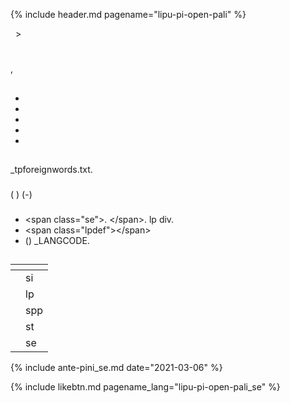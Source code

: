 {% include header.md pagename="lipu-pi-open-pali" %}



<span class="se">[<span style="background-color:#574500;"><i class='twa twa-house'></i></span>](https://joelthomastr.github.io/tokipona/README_se)&nbsp;&nbsp;>&nbsp;&nbsp;<i class='twa twa-page-facing-up'></i><i class='twa twa-backhand-index-pointing-down'></i></span>

# <span class="se"><i class='twa twa-speaking-head'></i><i class='twa twa-face-without-mouth'></i></span>

<span class="se"><i class='twa twa-backhand-index-pointing-down'></i><i class='twa twa-play-button'></i><i class='twa twa-page-facing-up'></i><i class='twa twa-backhand-index-pointing-left'></i><i class='twa twa-left-arrow-curving-right'></i><i class='twa twa-backhand-index-pointing-down'></i><i class="twa twa-division-sign"></i><i class='twa twa-backhand-index-pointing-left'></i><i class='twa twa-thought-balloon'></i><i class='twa twa-framed-picture'></i><i class='twa twa-fast-forward-button'></i><i class='twa twa-page-facing-up'></i><i class='twa twa-wrapped-gift'></i><i class='twa twa-upwards-button'></i><i class='twa twa-backhand-index-pointing-left'></i><i class='twa twa-wrench'></i><i class='twa twa-page-facing-up'></i><i class='twa twa-backhand-index-pointing-down'></i><i class="twa twa-minus-sign"></i><i class='twa twa-backhand-index-pointing-left'></i><i class='twa twa-unlocked'></i><i class='twa twa-fast-forward-button'></i><i class='twa twa-raised-fist'></i><i class='twa twa-backhand-index-pointing-left'></i><i class='twa twa-left-arrow-curving-right'></i><i class='twa twa-page-facing-up'></i><i class='twa twa-wrapped-gift'></i><i class='twa twa-upwards-button'></i><i class='twa twa-backhand-index-pointing-left'></i><i class='twa twa-wrench'></i><i class='twa twa-page-facing-up'></i><i class='twa twa-backhand-index-pointing-down'></i><i class="twa twa-minus-sign"></i><i class='twa twa-backhand-index-pointing-down'></i><i class='twa twa-upwards-button'></i><i class='twa twa-backhand-index-pointing-left'></i><i class='twa twa-outbox-tray'></i><i class='twa twa-fast-forward-button'></i><i class='twa twa-speech-balloon'></i><i class='twa twa-backhand-index-pointing-down'></i><i class='twa twa-left-arrow-curving-right'></i><i class='twa twa-backhand-index-pointing-up'></i><i class="twa twa-division-sign"></i><i class='twa twa-page-facing-up'></i><i class='twa twa-stop-button'></i><i class='twa twa-unlocked'></i><i class='twa twa-raised-fist'></i><i class="twa twa-minus-sign"></i></span>

<span class="se"><i class='twa twa-unlocked'></i><i class='twa twa-upwards-button'></i><i class='twa twa-backhand-index-pointing-left'></i><i class='twa twa-wrench'></i><i class='twa twa-page-facing-up'></i><i class='twa twa-stop-button'></i><i class='twa twa-unlocked'></i><i class='twa twa-raised-fist'></i><i class='twa twa-round-pushpin'></i><i class='twa twa-motorway'></i><i class='twa twa-backhand-index-pointing-down'></i><i class="twa twa-division-sign"></i><i class='twa twa-page-facing-up'></i><i class='twa twa-backhand-index-pointing-down'></i><i class='twa twa-play-button'></i><i class='twa twa-page-facing-up'></i><i class='twa twa-family'></i><i class="twa twa-minus-sign"></i><i class='twa twa-backhand-index-pointing-left'></i><i class='twa twa-thought-balloon'></i><i class='twa twa-cross-mark'></i><i class='twa twa-shuffle-tracks-button'></i><i class='twa twa-fast-forward-button'></i><i class='twa twa-page-facing-up'></i><i class='twa twa-family'></i><i class="twa twa-minus-sign"></i><i class='twa twa-backhand-index-pointing-down'></i><i class='twa twa-upwards-button'></i><i class='twa twa-backhand-index-pointing-left'></i><i class='twa twa-wrench'></i><i class='twa twa-gear'></i><i class='twa twa-stop-button'></i><i class='twa twa-raised-fist'></i><i class='twa twa-balance-scale'></i><i class="twa twa-minus-sign"></i><i class='twa twa-gear'></i><i class='twa twa-backhand-index-pointing-down'></i><i class='twa twa-play-button'></i><i class='twa twa-eyes'></i><i class='twa twa-fast-forward-button'></i><i class='twa twa-page-facing-up'></i><i class='twa twa-family'></i><i class='twa twa-play-button'></i><i class='twa twa-raised-fist'></i><i class='twa twa-fast-forward-button'></i><i class='twa twa-page-facing-up'></i><i class='twa twa-wrapped-gift'></i><i class='twa twa-balance-scale'></i><i class='twa twa-page-facing-up'></i><i class='twa twa-family'></i><i class="twa twa-minus-sign"></i><i class='twa twa-backhand-index-pointing-down'></i><i class='twa twa-upwards-button'></i><i class='twa twa-backhand-index-pointing-left'></i><i class='twa twa-wrench'></i><i class='twa twa-cross-mark'></i><i class='twa twa-page-facing-up'></i><i class='twa twa-family'></i>, <i class='twa twa-backhand-index-pointing-left'></i><i class='twa twa-wrench'></i><i class='twa twa-page-facing-up'></i><i class='twa twa-wrapped-gift'></i><i class="twa twa-minus-sign"></i></span>

## <span class="se"><i class='twa twa-motorway'></i><i class='twa twa-raised-fist'></i><i class='twa twa-wrench'></i><i class='twa twa-page-facing-up'></i><i class='twa twa-stop-button'></i><i class='twa twa-unlocked'></i><i class='twa twa-raised-fist'></i></span>

<span class="se"><i class='twa twa-keycap'></i><i class='twa twa-index-pointing-up'></i><i class='twa twa-upwards-button'></i><i class='twa twa-waving-hand'></i><i class='twa twa-framed-picture'></i><i class='twa twa-fast-forward-button'></i><i class='twa twa-page-facing-up'></i><i class='twa twa-wrapped-gift'></i><i class='twa twa-backhand-index-pointing-left'></i><i class='twa twa-round-pushpin'></i><i class='twa twa-page-facing-up'></i><i class='twa twa-stop-button'></i><i class='twa twa-unlocked'></i><i class='twa twa-raised-fist'></i><i class="twa twa-minus-sign"></i></span>

<span class="se"><i class='twa twa-keycap'></i><i class='twa twa-victory-hand'></i><i class='twa twa-upwards-button'></i><i class='twa twa-waving-hand'></i><i class='twa twa-outbox-tray'></i><i class='twa twa-fast-forward-button'></i><i class='twa twa-page-facing-up'></i><i class='twa twa-stop-button'></i><i class='twa twa-unlocked'></i><i class='twa twa-raised-fist'></i><i class='twa twa-left-arrow-curving-right'></i><i class='twa twa-gear'></i><i class='twa twa-stop-button'></i><i class='twa twa-shuffle-tracks-button'></i><i class='twa twa-motorway'></i><i class="twa twa-minus-sign"></i><i class='twa twa-gear'></i><i class='twa twa-backhand-index-pointing-down'></i><i class='twa twa-play-button'></i><i class='twa twa-eyes'></i><i class='twa twa-fast-forward-button'></i><i class='twa twa-page-facing-up'></i><i class='twa twa-stop-button'></i><i class='twa twa-unlocked'></i><i class='twa twa-raised-fist'></i><i class='twa twa-play-button'></i><i class='twa twa-raised-fist'></i><i class='twa twa-fast-forward-button'></i><i class='twa twa-page-facing-up'></i><i class='twa twa-chequered-flag'></i><i class='twa twa-round-pushpin'></i><i class='twa twa-motorway'></i><i class='twa twa-framed-picture'></i><i class='twa twa-infinity'></i><i class='twa twa-stop-button'></i><i class='twa twa-busts-in-silhouette'></i><i class='twa twa-page-facing-up'></i><i class='twa twa-stop-button'></i><i class='twa twa-bust-in-silhouette'></i><i class='twa twa-input-symbols'></i><i class='twa twa-speaking-head'></i><i class='twa twa-plus-sign'></i><i class='twa twa-page-facing-up'></i><i class='twa twa-bow-and-arrow'></i><i class='twa twa-dashing-away'></i><i class='twa twa-two-hearts'></i><i class='twa twa-family'></i><i class='twa twa-down-arrow'></i><i class='twa twa-motorway'></i><i class='twa twa-input-symbols'></i><i class="twa twa-minus-sign"></i><i class='twa twa-gear'></i><i class='twa twa-stop-button'></i><i class='twa twa-shuffle-tracks-button'></i><i class='twa twa-motorway'></i><i class='twa twa-play-button'></i><i class='twa twa-raised-fist'></i><i class='twa twa-fast-forward-button'></i><i class='twa twa-page-facing-up'></i><i class='twa twa-chequered-flag'></i><i class='twa twa-left-arrow-curving-right'></i><i class="twa twa-division-sign"></i></span>
- <span class="se"><i class='twa twa-framed-picture'></i><i class='twa twa-input-symbols'></i><i class='twa twa-raised-hand'></i><i class='twa twa-anchor'></i><i class='twa twa-framed-picture'></i><i class='twa twa-record-button'></i><i class='twa twa-backhand-index-pointing-down'></i><i class='twa twa-anchor'></i><i class='twa twa-input-symbols'></i></span>
- <span class="se"><i class='twa twa-framed-picture'></i><i class='twa twa-thumbs-up'></i></span>
- <span class="se"><i class='twa twa-framed-picture'></i><i class='twa twa-thumbs-up'></i><i class='twa twa-thumbs-up'></i></span>
- <span class="se"><i class='twa twa-framed-picture'></i><i class='twa twa-droplet'></i></span>
- <span class="se"><i class='twa twa-framed-picture'></i><i class='twa twa-red-heart'></i></span>

## <span class="se"><i class='twa twa-spiral-shell'></i><i class='twa twa-elephant'></i><i class='twa twa-stop-button'></i><i class='twa twa-page-facing-up'></i><i class='twa twa-stop-button'></i><i class='twa twa-unlocked'></i><i class='twa twa-raised-fist'></i></span>

### <span class="se"><i class='twa twa-keycap'></i><i class='twa twa-index-pointing-up'></i></span>

<span class="se"><i class='twa twa-page-facing-up'></i><i class='twa twa-stop-button'></i><i class='twa twa-unlocked'></i><i class='twa twa-raised-fist'></i><i class='twa twa-upwards-button'></i><i class='twa twa-backhand-index-pointing-left'></i><i class='twa twa-wrench'></i><i class='twa twa-cross-mark'></i><i class='twa twa-package'></i><i class='twa twa-speech-balloon'></i><i class='twa twa-stop-button'></i><i class='twa twa-framed-picture'></i><i class='twa twa-thumbs-up'></i><i class='twa twa-left-arrow-curving-right'></i><i class='twa twa-speech-balloon'></i><i class="twa twa-minus-sign"></i><i class='twa twa-backhand-index-pointing-left'></i><i class='twa twa-wrench'></i><i class='twa twa-framed-picture'></i><i class='twa twa-elephant'></i><i class='twa twa-round-pushpin'></i><i class='twa twa-framed-picture'></i><i class='twa twa-input-symbols'></i><i class='twa twa-raised-hand'></i><i class='twa twa-anchor'></i><i class='twa twa-framed-picture'></i><i class='twa twa-record-button'></i><i class='twa twa-backhand-index-pointing-down'></i><i class='twa twa-anchor'></i><i class='twa twa-input-symbols'></i><i class="twa twa-minus-sign"></i><i class='twa twa-backhand-index-pointing-down'></i><i class='twa twa-play-button'></i><i class='twa twa-right-arrow-curving-left'></i><i class='twa twa-backhand-index-pointing-down'></i><i class="twa twa-division-sign"></i><i class='twa twa-backhand-index-pointing-left'></i><i class='twa twa-thought-balloon'></i><i class='twa twa-framed-picture'></i><i class='twa twa-wrench'></i><i class='twa twa-alarm-clock'></i><i class='twa twa-mouse-face'></i><i class="twa twa-minus-sign"></i><i class='twa twa-package'></i><i class='twa twa-speech-balloon'></i><i class='twa twa-play-button'></i><i class='twa twa-thought-balloon'></i><i class='twa twa-fast-forward-button'></i><i class='twa twa-alarm-clock'></i><i class='twa twa-open-hands'></i><i class="twa twa-minus-sign"></i><i class='twa twa-gear'></i><i class='twa twa-stop-button'></i><i class='twa twa-shuffle-tracks-button'></i><i class='twa twa-motorway'></i><i class='twa twa-play-button'></i><i class='twa twa-shuffle-tracks-button'></i><i class='twa twa-fast-forward-button'></i><i class='twa twa-speech-balloon'></i><i class='twa twa-round-pushpin'></i><i class='twa twa-framed-picture'></i><i class='twa twa-input-symbols'></i><i class='twa twa-raised-hand'></i><i class='twa twa-anchor'></i><i class='twa twa-framed-picture'></i><i class='twa twa-record-button'></i><i class='twa twa-backhand-index-pointing-down'></i><i class='twa twa-anchor'></i><i class='twa twa-input-symbols'></i><i class='twa twa-left-arrow-curving-right'></i><i class='twa twa-package'></i><i class='twa twa-speech-balloon'></i><i class='twa twa-thumbs-up'></i><i class="twa twa-minus-sign"></i></span>

<span class="se"><i class='twa twa-thinking-face'></i><i class='twa twa-left-arrow-curving-right'></i><i class='twa twa-backhand-index-pointing-down'></i><i class='twa twa-upwards-button'></i><i class='twa twa-backhand-index-pointing-left'></i><i class='twa twa-wrench'></i><i class='twa twa-page-facing-up'></i><i class='twa twa-mouse-face'></i><i class='twa twa-stop-button'></i><i class='twa twa-speech-balloon'></i><i class='twa twa-backhand-index-pointing-down'></i><i class="twa twa-division-sign"></i><span class="sedef">_tpforeignwords.txt.</span> <i class='twa twa-gear'></i><i class='twa twa-stop-button'></i><i class='twa twa-shuffle-tracks-button'></i><i class='twa twa-motorway'></i><i class='twa twa-play-button'></i><i class='twa twa-eyes'></i><i class='twa twa-fast-forward-button'></i><i class='twa twa-page-facing-up'></i><i class='twa twa-backhand-index-pointing-down'></i><i class='twa twa-play-button'></i><i class='twa twa-wrench'></i><i class='twa twa-brain'></i><i class='twa twa-backhand-index-pointing-down'></i><i class='twa twa-left-arrow-curving-right'></i><i class='twa twa-package'></i><i class='twa twa-speech-balloon'></i><i class="twa twa-minus-sign"></i><i class='twa twa-backhand-index-pointing-left'></i><i class='twa twa-wrench'></i><i class='twa twa-speech-balloon'></i><i class='twa twa-wrapped-gift'></i><i class='twa twa-upwards-button'></i><i class='twa twa-backhand-index-pointing-left'></i><i class='twa twa-thought-balloon'></i><i class='twa twa-framed-picture'></i><i class='twa twa-fast-forward-button'></i><i class='twa twa-backhand-index-pointing-down'></i><i class='twa twa-round-pushpin'></i><i class='twa twa-page-facing-up'></i><i class='twa twa-mouse-face'></i><i class="twa twa-minus-sign"></i></span>

### <span class="se"><i class='twa twa-keycap'></i><i class='twa twa-victory-hand'></i></span>
<span class="se"><i class='twa twa-alarm-clock'></i><i class='twa twa-infinity'></i><i class='twa twa-upwards-button'></i><i class='twa twa-waving-hand'></i><i class='twa twa-wrench'></i><i class='twa twa-framed-picture'></i><i class='twa twa-stop-button'></i><i class='twa twa-person-walking'></i><i class='twa twa-open-hands'></i> (<span class="sedef"> </span>) <i class='twa twa-left-arrow-curving-right'></i><i class='twa twa-stop-button'></i><i class='twa twa-elephant'></i><i class="twa twa-minus-sign"></i><i class='twa twa-backhand-index-pointing-down'></i><i class='twa twa-play-button'></i><i class='twa twa-right-arrow-curving-left'></i><i class='twa twa-backhand-index-pointing-down'></i><i class="twa twa-division-sign"></i><i class='twa twa-framed-picture'></i><i class='twa twa-stop-button'></i><i class='twa twa-person-walking'></i><i class='twa twa-mouse-face'></i> (<span class="sedef">-</span>) <i class='twa twa-play-button'></i><i class='twa twa-thought-balloon'></i><i class='twa twa-left-arrow-curving-right'></i><i class='twa twa-spiral-shell'></i><i class='twa twa-shuffle-tracks-button'></i><i class='twa twa-open-hands'></i><i class='twa twa-round-pushpin'></i><i class='twa twa-busts-in-silhouette'></i><i class='twa twa-page-facing-up'></i><i class='twa twa-backhand-index-pointing-left'></i><i class="twa twa-minus-sign"></i></span>

### <span class="se"><i class='twa twa-keycap'></i><i class='twa twa-victory-hand'></i><i class='twa twa-index-pointing-up'></i></span>
<span class="se"><i class='twa twa-waving-hand'></i><i class='twa twa-wrench'></i><i class='twa twa-framed-picture'></i><i class='twa twa-gear'></i><i class='twa twa-thumbs-up'></i><i class='twa twa-left-arrow-curving-right'></i><i class='twa twa-gear'></i><i class='twa twa-stop-button'></i><i class='twa twa-shuffle-tracks-button'></i><i class='twa twa-motorway'></i><i class="twa twa-minus-sign"></i></span>

- <span class="se"><i class='twa twa-face-without-mouth'></i><i class='twa twa-upwards-button'></i><i class='twa twa-waving-hand'></i><i class='twa twa-outbox-tray'></i><i class='twa twa-fast-forward-button'></i><i class='twa twa-framed-picture'></i> <span class="sedef">\<span class="se"\></span>. <i class='twa twa-leg'></i><i class='twa twa-upwards-button'></i><i class='twa twa-waving-hand'></i><i class='twa twa-outbox-tray'></i><i class='twa twa-fast-forward-button'></i><i class='twa twa-framed-picture'></i> <span class="sedef">\</span></span>. <i class='twa twa-gear'></i><i class='twa twa-stop-button'></i><i class='twa twa-shuffle-tracks-button'></i><i class='twa twa-motorway'></i><i class='twa twa-play-button'></i><i class='twa twa-shuffle-tracks-button'></i><i class='twa twa-fast-forward-button'></i><i class='twa twa-framed-picture'></i> <span class="sedef">lp</span> <i class='twa twa-round-pushpin'></i><i class='twa twa-page-facing-up'></i><i class='twa twa-infinity'></i><i class='twa twa-stop-button'></i><i class='twa twa-motorway'></i><i class='twa twa-framed-picture'></i><i class='twa twa-shuffle-tracks-button'></i><i class="twa twa-minus-sign"></i><i class='twa twa-waving-hand'></i><i class='twa twa-wrench'></i><i class='twa twa-cross-mark'></i> <span class="sedef">div</span>. <i class='twa twa-backhand-index-pointing-down'></i><i class='twa twa-play-button'></i><i class='twa twa-collision'></i><i class='twa twa-fast-forward-button'></i><i class='twa twa-page-facing-up'></i><i class="twa twa-minus-sign"></i></span>
- <span class="se"><i class='twa twa-backhand-index-pointing-right'></i><i class='twa twa-thought-balloon'></i><i class='twa twa-wrench'></i><i class='twa twa-framed-picture'></i><i class='twa twa-input-symbols'></i><i class='twa twa-raised-hand'></i><i class='twa twa-anchor'></i><i class='twa twa-framed-picture'></i><i class='twa twa-record-button'></i><i class='twa twa-backhand-index-pointing-down'></i><i class='twa twa-anchor'></i><i class='twa twa-input-symbols'></i><i class='twa twa-upwards-button'></i><i class='twa twa-waving-hand'></i><i class='twa twa-wrench'></i><i class='twa twa-framed-picture'></i><i class='twa twa-backhand-index-pointing-down'></i><i class="twa twa-division-sign"></i> <span class="sedef">\<span class="lpdef">\</span></span></span>
- <span class="se"><i class='twa twa-backhand-index-pointing-right'></i><i class='twa twa-flexed-biceps'></i><i class='twa twa-outbox-tray'></i><i class='twa twa-fast-forward-button'></i><i class='twa twa-speech-balloon'></i><i class='twa twa-high-voltage'></i><i class='twa twa-round-pushpin'></i><i class='twa twa-page-facing-up'></i><i class="twa twa-minus-sign"></i> (<i class='twa twa-speech-balloon'></i><i class='twa twa-high-voltage'></i><i class='twa twa-play-button'></i><i class='twa twa-backhand-index-pointing-down'></i><i class="twa twa-division-sign"></i><i class='twa twa-rainbow'></i><i class='twa twa-backhand-index-pointing-up'></i><i class='twa twa-play-button'></i><i class='twa twa-shuffle-tracks-button'></i><i class="twa twa-minus-sign"></i><i class='twa twa-speech-balloon'></i><i class='twa twa-bust-in-silhouette'></i><i class='twa twa-play-button'></i><i class='twa twa-eyes'></i><i class='twa twa-fast-forward-button'></i><i class='twa twa-backhand-index-pointing-up'></i><i class='twa twa-upwards-button'></i><i class='twa twa-backhand-index-pointing-up'></i><i class='twa twa-play-button'></i><i class='twa twa-brain'></i><i class='twa twa-fast-forward-button'></i><i class='twa twa-backhand-index-pointing-down'></i><i class='twa twa-right-arrow-curving-left'></i><i class='twa twa-rainbow'></i><i class='twa twa-backhand-index-pointing-up'></i><i class="twa twa-division-sign"></i><i class='twa twa-backhand-index-pointing-up'></i><i class='twa twa-play-button'></i><i class='twa twa-raised-hand'></i><i class='twa twa-fast-forward-button'></i><i class='twa twa-backhand-index-pointing-up'></i><i class='twa twa-upwards-button'></i><i class='twa twa-backhand-index-pointing-up'></i><i class='twa twa-play-button'></i><i class='twa twa-flexed-biceps'></i><i class='twa twa-eyes'></i><i class='twa twa-fast-forward-button'></i><i class='twa twa-page-facing-up'></i><i class='twa twa-shuffle-tracks-button'></i><i class="twa twa-minus-sign"></i><i class='twa twa-backhand-index-pointing-up'></i><i class='twa twa-play-button'></i><i class='twa twa-eyes'></i><i class='twa twa-fast-forward-button'></i><i class='twa twa-backhand-index-pointing-up'></i><i class='twa twa-upwards-button'></i><i class='twa twa-gear'></i><i class='twa twa-play-button'></i><i class='twa twa-unlocked'></i><i class='twa twa-fast-forward-button'></i><i class='twa twa-page-facing-up'></i><i class='twa twa-stop-button'></i><i class='twa twa-speech-balloon'></i><i class='twa twa-high-voltage'></i><i class="twa twa-minus-sign"></i>) <i class='twa twa-backhand-index-pointing-right'></i><i class='twa twa-outbox-tray'></i><i class='twa twa-fast-forward-button'></i><i class='twa twa-speech-balloon'></i><i class='twa twa-high-voltage'></i><i class='twa twa-left-arrow-curving-right'></i><i class='twa twa-page-facing-up'></i><i class='twa twa-round-pushpin'></i><i class='twa twa-busts-in-silhouette'></i><i class='twa twa-page-facing-up'></i><i class='twa twa-backhand-index-pointing-down'></i><i class='twa twa-upwards-button'></i><i class='twa twa-waving-hand'></i><i class='twa twa-wrench'></i><i class='twa twa-framed-picture'></i><i class='twa twa-backhand-index-pointing-down'></i><i class='twa twa-round-pushpin'></i><i class='twa twa-chequered-flag'></i><i class='twa twa-backhand-index-pointing-up'></i><i class="twa twa-division-sign"></i> <span class="sedef">_LANGCODE</span>. <i class='twa twa-gear'></i><i class='twa twa-stop-button'></i><i class='twa twa-shuffle-tracks-button'></i><i class='twa twa-motorway'></i><i class='twa twa-play-button'></i><i class='twa twa-shuffle-tracks-button'></i><i class='twa twa-fast-forward-button'></i><i class='twa twa-backhand-index-pointing-up'></i><i class='twa twa-left-arrow-curving-right'></i><i class='twa twa-framed-picture'></i><i class='twa twa-mouse-face'></i><i class='twa twa-stop-button'></i><i class='twa twa-motorway'></i><i class='twa twa-framed-picture'></i><i class='twa twa-stop-button'></i><i class='twa twa-page-facing-up'></i><i class='twa twa-chequered-flag'></i><i class="twa twa-minus-sign"></i></span>


## <span class="se"><i class='twa twa-brain'></i><i class='twa twa-thumbs-up'></i></span>

<span class="se"><i class='twa twa-framed-picture'></i><i class='twa twa-mouse-face'></i><i class='twa twa-stop-button'></i><i class='twa twa-motorway'></i><i class='twa twa-framed-picture'></i><i class='twa twa-infinity'></i><i class='twa twa-play-button'></i><i class='twa twa-backhand-index-pointing-down'></i><i class="twa twa-division-sign"></i></span>

| <span class="se"><i class='twa twa-motorway'></i><i class='twa twa-framed-picture'></i></span> | <span class="se"><i class='twa twa-framed-picture'></i><i class='twa twa-mouse-face'></i></span> |
| ----- | ----- |
| <span class="se"><i class='twa twa-framed-picture'></i><i class='twa twa-input-symbols'></i><i class='twa twa-raised-hand'></i><i class='twa twa-anchor'></i><i class='twa twa-framed-picture'></i><i class='twa twa-record-button'></i><i class='twa twa-backhand-index-pointing-down'></i><i class='twa twa-anchor'></i><i class='twa twa-input-symbols'></i></span> | <span class="se"><span class="sedef">si</span></span> |
| <span class="se"><i class='twa twa-framed-picture'></i><i class='twa twa-thumbs-up'></i></span> | <span class="se"><span class="sedef">lp</span></span> |
| <span class="se"><i class='twa twa-framed-picture'></i><i class='twa twa-thumbs-up'></i><i class='twa twa-thumbs-up'></i></span> | <span class="se"><span class="sedef">spp</span></span> |
| <span class="se"><i class='twa twa-framed-picture'></i><i class='twa twa-droplet'></i></span> | <span class="se"><span class="sedef">st</span></span> |
| <span class="se"><i class='twa twa-framed-picture'></i><i class='twa twa-red-heart'></i></span> | <span class="se"><span class="sedef">se</span></span> |

<span class="se"><i class='twa twa-framed-picture'></i><i class='twa twa-mouse-face'></i><i class='twa twa-infinity'></i><i class='twa twa-backhand-index-pointing-down'></i><i class='twa twa-play-button'></i><i class='twa twa-cyclone'></i><i class='twa twa-mouse-face'></i><i class="twa twa-minus-sign"></i><i class='twa twa-backhand-index-pointing-down'></i><i class='twa twa-play-button'></i><i class='twa twa-right-arrow-curving-left'></i><i class='twa twa-backhand-index-pointing-down'></i><i class="twa twa-division-sign"></i><i class='twa twa-alarm-clock'></i><i class='twa twa-chequered-flag'></i><i class='twa twa-open-hands'></i><i class='twa twa-upwards-button'></i><i class='twa twa-backhand-index-pointing-left'></i><i class='twa twa-unlocked'></i><i class='twa twa-fast-forward-button'></i><i class='twa twa-busts-in-silhouette'></i><i class='twa twa-page-facing-up'></i><i class='twa twa-backhand-index-pointing-left'></i><i class='twa twa-upwards-button'></i><i class='twa twa-backhand-index-pointing-left'></i><i class='twa twa-wrench'></i><i class='twa twa-speech-balloon'></i><i class='twa twa-shuffle-tracks-button'></i><i class='twa twa-left-arrow-curving-right'></i><i class='twa twa-motorway'></i><i class='twa twa-framed-picture'></i><i class='twa twa-infinity'></i><i class='twa twa-backhand-index-pointing-down'></i><i class="twa twa-minus-sign"></i><i class='twa twa-alarm-clock'></i><i class='twa twa-backhand-index-pointing-up'></i><i class='twa twa-upwards-button'></i><i class='twa twa-backhand-index-pointing-left'></i><i class='twa twa-wrench'></i><i class='twa twa-framed-picture'></i><i class='twa twa-unlocked'></i><i class='twa twa-stop-button'></i><i class='twa twa-speech-balloon'></i><i class='twa twa-backhand-index-pointing-down'></i><i class="twa twa-minus-sign"></i><i class='twa twa-thinking-face'></i><i class='twa twa-alarm-clock'></i><i class='twa twa-person-walking'></i><i class='twa twa-backhand-index-pointing-up'></i><i class='twa twa-upwards-button'></i><i class='twa twa-backhand-index-pointing-left'></i><i class='twa twa-person-walking'></i><i class='twa twa-brain'></i><i class='twa twa-fast-forward-button'></i><i class='twa twa-backhand-index-pointing-down'></i><i class="twa twa-division-sign"></i><i class='twa twa-brain'></i><i class='twa twa-backhand-index-pointing-left'></i><i class='twa twa-stop-button'></i><i class='twa twa-speech-balloon'></i><i class='twa twa-open-hands'></i><i class='twa twa-play-button'></i><i class='twa twa-collision'></i><i class="twa twa-minus-sign"></i><i class='twa twa-alarm-clock'></i><i class='twa twa-backhand-index-pointing-down'></i><i class='twa twa-upwards-button'></i><i class='twa twa-backhand-index-pointing-left'></i><i class='twa twa-wrench'></i><i class='twa twa-speech-balloon'></i><i class='twa twa-thumbs-up'></i><i class='twa twa-left-arrow-curving-right'></i><i class='twa twa-motorway'></i><i class='twa twa-framed-picture'></i><i class='twa twa-infinity'></i><i class="twa twa-minus-sign"></i><i class='twa twa-thinking-face'></i><i class='twa twa-backhand-index-pointing-left'></i><i class='twa twa-flexed-biceps'></i><i class='twa twa-cross-mark'></i><i class='twa twa-shuffle-tracks-button'></i><i class='twa twa-fast-forward-button'></i><i class='twa twa-framed-picture'></i><i class='twa twa-mouse-face'></i><i class='twa twa-round-pushpin'></i><i class='twa twa-busts-in-silhouette'></i><i class='twa twa-page-facing-up'></i><i class='twa twa-backhand-index-pointing-left'></i><i class='twa twa-wrench'></i><i class='twa twa-high-voltage'></i><i class='twa twa-mouse-face'></i><i class="twa twa-minus-sign"></i></span>

{% include ante-pini_se.md date="2021-03-06" %}

{% include likebtn.md pagename_lang="lipu-pi-open-pali_se" %}
